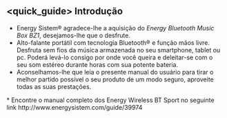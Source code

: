 ## <quick_guide> Introdução

* Energy Sistem® agradece-lhe a aquisição do *Energy Bluetooth Music Box BZ1*, desejamos-lhe que o desfrute.
* Alto-falante portátil com tecnología Bluetooth® e função mãos livre. Desfruta sem fios da música armazenada no seu smartphone, tablet ou pc. Poderá levá-lo consigo por onde você queira e deleitar-se com o seu som estéreo durante horas com sua potente bateria.
* Aconselhamos-lhe que leia o presente manual do usuário para tirar o melhor partido possível o seu produto de um modo seguro, aproveite todas as suas prestações. 
<unique> 
* Encontre o manual completo dos Energy Wireless BT Sport no seguinte link http://www.energysistem.com/guide/39974  </unique> </quick_guide>
